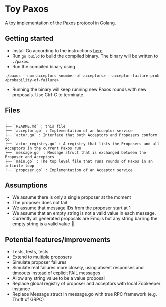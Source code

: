 # Toy Paxos
A toy implementation of the [Paxos](https://lamport.azurewebsites.net/pubs/paxos-simple.pdf) protocol in Golang.

## Getting started
- Install Go according to the instructions [here](https://www.google.com/search?q=install+golang&rlz=1C5CHFA_enUS847US847&oq=install+golang&aqs=chrome..69i57j0l7.3102j0j7&sourceid=chrome&ie=UTF-8)
- Run `go build` to build the compiled binary. The binary will be written to `./paxos`.
- Run the compiled binary using 
```
./paxos --num-acceptors <number-of-acceptors> --acceptor-failure-prob <probability-of-failure>
```
- Running the binary will keep running new Paxos rounds with new proposals. Use Ctrl-C to terminate.

## Files
```
.
├── `README.md` : this file
├── `acceptor.go` : Implementation of an Acceptor service
├── `actor.go` : Interface that both Acceptors and Proposers conform to
├── `actor_registry.go` : A registry that lists the Proposers and all Acceptors in the current Paxos run
├── `message.go` : Message struct that is exchanged between the Proposer and Acceptors
├── `main.go` : The top level file that runs rounds of Paxos in an infinite loop
└── `proposer.go` : Implementation of an Acceptor service
```

## Assumptions
- We assume there is only a single proposer at the moment
- The proposer does not fail
- We assume that message IDs from the proposer start at 1
- We assume that an empty string is not a valid value in each message. Currently all generated proposals are Emojis but any string 
  barring the empty string is a valid value 😬

## Potential features/improvements
- Tests, tests, tests
- Extend to multiple proposers
- Simulate proposer failures
- Simulate real failures more closely, using absent responses and timeouts instead of explicit FAIL messages
- Allow any string value to be a value proposal
- Replace global registry of proposer and acceptors with local Zookeeper instance
- Replace Message struct in message.go with true RPC framework (e.g. Thrift of GRPC)

